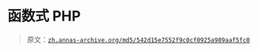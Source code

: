 # 函数式 PHP

> 原文：[`zh.annas-archive.org/md5/542d15e7552f9c0cf0925a989aaf5fc0`](https://zh.annas-archive.org/md5/542d15e7552f9c0cf0925a989aaf5fc0)